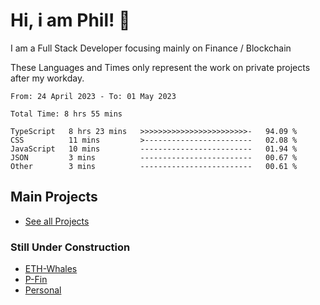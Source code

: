 # Hi, i am Phil! 👋
I am a Full Stack Developer focusing mainly on Finance / Blockchain

These Languages and Times only represent the work on private projects after my workday.
<!--START_SECTION:waka-->

```text
From: 24 April 2023 - To: 01 May 2023

Total Time: 8 hrs 55 mins

TypeScript   8 hrs 23 mins   >>>>>>>>>>>>>>>>>>>>>>>>-   94.09 %
CSS          11 mins         >------------------------   02.08 %
JavaScript   10 mins         -------------------------   01.94 %
JSON         3 mins          -------------------------   00.67 %
Other        3 mins          -------------------------   00.61 %
```

<!--END_SECTION:waka-->

## Main Projects
- [See all Projects](https://www.github.com/phil-schmidtke/projects)
### Still Under Construction
- [ETH-Whales](https://www.eth-whales.com)
- [P-Fin](https://www.p-fin.de)
- [Personal](https://www.phil-schmidtke.de)
